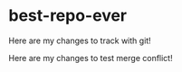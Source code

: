 # best-repo-ever

Here are my changes to track with git!

Here are my changes to test merge conflict!